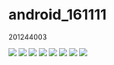 # android_161111
201244003 <br>
<tr>
<td>
<img src='https://github.com/fbwkzl333/android_161111/blob/master/app/pix/Screenshot_1479359210.png' />
<img src='https://github.com/fbwkzl333/android_161111/blob/master/app/pix/button2%20link.png' />
<img src='https://github.com/fbwkzl333/android_161111/blob/master/app/pix/checked.png' />
<img src='https://github.com/fbwkzl333/android_161111/blob/master/app/pix/no%20check.png' />
<img src='https://github.com/fbwkzl333/android_161111/blob/master/app/pix/Rdio%20man%20check.png' />
<img src='https://github.com/fbwkzl333/android_161111/blob/master/app/pix/Rdio%20woman%20check.png' />
<img src='https://github.com/fbwkzl333/android_161111/blob/master/app/pix/rating%20bar.png' />
<img src='https://github.com/fbwkzl333/android_161111/blob/master/app/pix/calin%20toast.png' />
</td>
</tr>





<br>
